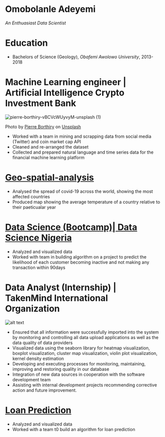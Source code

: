 # Omobolanle Adeyemi
*An Enthuasiast Data Scientist*

# Education
* Bachelors of Science (Geology), *Obafemi Awolowo University*, 2013-2018

# Machine Learning engineer | Artificial Intelligence Crypto Investment Bank

![pierre-borthiry-vBCVcWUyvyM-unsplash (1)](https://user-images.githubusercontent.com/54512262/128442257-8e90a50b-1762-415e-8ad7-75784752c16f.jpg)


Photo by <a href="https://unsplash.com/@peiobty?utm_source=unsplash&utm_medium=referral&utm_content=creditCopyText">Pierre Borthiry</a> on <a href="https://unsplash.com/s/photos/bitcoin?utm_source=unsplash&utm_medium=referral&utm_content=creditCopyText">Unsplash</a>

* Worked with a team in mining and scrapping data from social media (Twitter) and coin market cap API
* Cleaned and re-arranged the dataset
* Collected and prepared natural language and time series data for the financial machine learning platform

# [Geo-spatial-analysis](https://github.com/Bolanle-kani/Geo-spatial-analysis)

* Analysed the spread of covid-19 across the world, showing the most affected countries
* Produced map showing the average temperature of a country relative to their paeticualar year

# [Data Science (Bootcamp)| Data Science Nigeria](https://github.com/Bolanle-kani/Customer-s-inactive-prediction)
* Analyzed and visualized data
* Worked with team in building algorithm on a project to predict the likelihood of each customer becoming 
inactive and not making any transaction within 90days

# Data Analyst (Internship) | TakenMind International Organization
![alt text](OIP(1).jpg)
* Ensured that all information were successfully imported into the system by monitoring and controlling all data 
upload applications as well as the data quality of data providers
* Visualized data using the seaborn library for heatmap visualization, boxplot visualization, cluster map 
visualization, violin plot visualization, kernel density estimation
* Developing and executing processes for monitoring, maintaining, improving and restoring quality in our 
database
* Integration of new data sources in cooperation with the software development team
* Assisting with internal development projects recommending corrective action and future improvement.

# [Loan Prediction](https://github.com/Women-Techsters-Fellowship-2021/Loan-Prediction-Model)
* Analyzed and visualized data
* Worked with a team t0 build an algorithm for loan prediction

